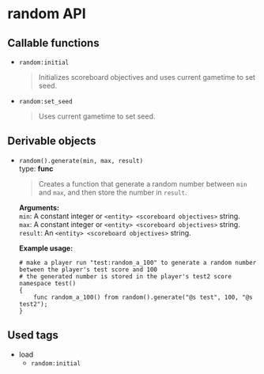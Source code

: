# random API

## Callable functions

-	`random:initial`<br>
	>Initializes scoreboard objectives and uses current gametime to set seed.

-	`random:set_seed`<br>
	>Uses current gametime to set seed.


## Derivable objects

-	`random().generate(min, max, result)`<br>
	type: **func** <br>
	>Creates a function that generate a random number between `min` and `max`, and then store the number in `result`.
	
	**Arguments:** <br>
	`min`: A constant integer or `<entity> <scoreboard objectives>` string.<br>
	`max`: A constant integer or `<entity> <scoreboard objectives>` string.<br>
	`result`: An `<entity> <scoreboard objectives>` string.
	
	**Example usage:** <br>
	```
	# make a player run "test:random_a_100" to generate a random number between the player's test score and 100
	# the generated number is stored in the player's test2 score
	namespace test()
	{
		func random_a_100() from random().generate("@s test", 100, "@s test2");
	}
	```


## Used tags

-	load
	-	`random:initial`

